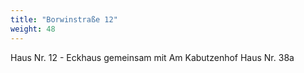 ```yaml
---
title: "Borwinstraße 12"
weight: 48
---
```


Haus Nr. 12 - Eckhaus gemeinsam mit Am Kabutzenhof Haus Nr. 38a